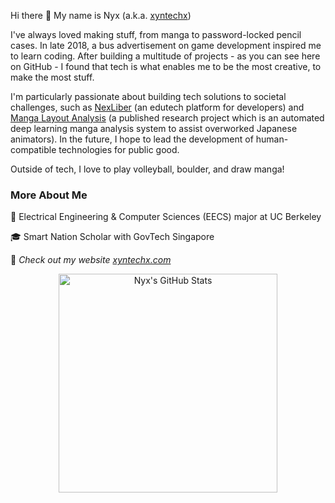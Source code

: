 Hi there 👋 My name is Nyx (a.k.a. [xyntechx](https://xyntechx.com))

I've always loved making stuff, from manga to password-locked pencil cases. In late 2018, a bus advertisement on game development inspired me to learn coding. After building a multitude of projects - as you can see here on GitHub - I found that tech is what enables me to be the most creative, to make the most stuff.

I'm particularly passionate about building tech solutions to societal challenges, such as [NexLiber](https://nexliber.com) (an edutech platform for developers) and [Manga Layout Analysis](https://github.com/xyntechx/Manga-Layout-Analysis) (a published research project which is an automated deep learning manga analysis system to assist overworked Japanese animators). In the future, I hope to lead the development of human-compatible technologies for public good.

Outside of tech, I love to play volleyball, boulder, and draw manga!

### More About Me

🐻 Electrical Engineering & Computer Sciences (EECS) major at UC Berkeley

🎓 Smart Nation Scholar with GovTech Singapore

🚀 *Check out my website [xyntechx.com](https://xyntechx.com)*

<p align="center">
  <img src="https://github-readme-stats.vercel.app/api?username=xyntechx&theme=slateorange" alt="Nyx's GitHub Stats" width="350" />
</p>
